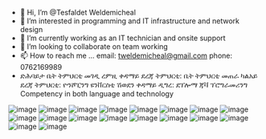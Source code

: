 - 👋 Hi, I’m @Tesfaldet Weldemicheal 
- 👀 I’m interested in programming and IT infrastructure and network design
- 🌱 I’m currently working as an IT technician and onsite support 
- 💞️ I’m looking to collaborate on team working
- 📫 How to reach me ...
  email: tweldemicheal@gmail.com
  phone: 0762169989
- ድሕባይታ
    ቤት ትምህርቲ መገዲ ረምዚ ቀዳማይ ደረጃ ትምህርቲ:
    ቤት ትምህርቲ መጠራ ካልአይ ደረጃ ትምህርቲ:
    ዮንሾፒንግ ዩንቨርስቲ ሽወደን ቀዳማይ ዲግረ:
    ደፕሎማ ጃቫ ፕሮግራመሪንግ 
Competency in both language and technology

![image](https://user-images.githubusercontent.com/91988442/215343013-f3f375e3-de09-4625-9dcf-4dd6b41c8216.png)
![image](https://user-images.githubusercontent.com/91988442/214803404-96525195-0bb7-45e1-a94d-b2f8b5362539.png)
![image](https://user-images.githubusercontent.com/91988442/214803459-f9a5cc68-2918-4efe-b610-21a409b124b9.png)
![image](https://user-images.githubusercontent.com/91988442/214803497-8760df15-c1b8-4a8c-8252-9b4bdfbbcda3.png)
![image](https://user-images.githubusercontent.com/91988442/214803538-933fc2b3-c899-4991-9129-b2cfd38f29d2.png)
![image](https://user-images.githubusercontent.com/91988442/214803558-e6fd1bb8-f901-4e85-8433-278494248eff.png)
![image](https://user-images.githubusercontent.com/91988442/214519518-3093b98a-fc44-4aad-b706-313885135a0b.png)
![image](https://user-images.githubusercontent.com/91988442/214805111-c6c3469f-c1c2-475d-8ccc-f7daf2cc2001.png)
![image](https://user-images.githubusercontent.com/91988442/214805169-546b6cd8-aa5f-4345-87eb-c4d0df12260a.png)
![image](https://user-images.githubusercontent.com/91988442/214805206-8473693b-08a3-4cf0-84e0-b644aac64cb1.png)
![image](https://user-images.githubusercontent.com/91988442/214805246-69737bec-d6a1-4bee-a435-cb3f80c100ac.png)
![image](https://user-images.githubusercontent.com/91988442/214805315-288d6240-ff29-4b4a-9246-f9092dca3648.png)
![image](https://user-images.githubusercontent.com/91988442/214801944-f793f49b-f107-430f-9441-7d9b7227c790.png)
![image](https://user-images.githubusercontent.com/91988442/214806049-3fb940e6-7092-4155-b33d-bc5c6bf82fe6.png)
![image](https://user-images.githubusercontent.com/91988442/214806088-6fbcb713-5954-48a1-ab2a-52db412e3f10.png)
![image](https://user-images.githubusercontent.com/91988442/214806124-bc1ada99-dc2f-42dc-9a89-0662d4a58ddc.png)
![image](https://user-images.githubusercontent.com/91988442/214806170-357c9eec-eaa6-4d62-bd85-1375060caa93.png)
![image](https://user-images.githubusercontent.com/91988442/215343029-84afd038-5582-489c-9b9d-93d517a4dc92.png)






















<!---
Tesfaldet1/Tesfaldet1 is a ✨ special ✨ repository because its `README.md` (this file) appears on your GitHub profile.
You can click the Preview link to take a look at your changes.
--->
